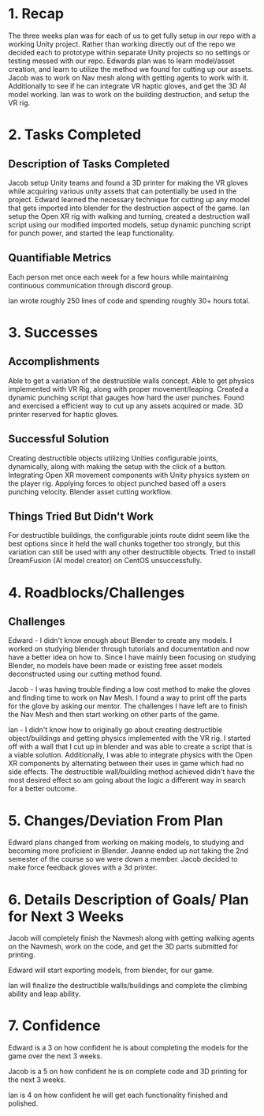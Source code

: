 # 1. Recap

The three weeks plan was for each of us to get fully setup in our repo with a working Unity project. Rather than working directly out of the repo we decided each to prototype within separate Unity projects so no settings or testing messed with our repo. Edwards plan was to learn model/asset creation, and learn to utilize the method we found for cutting up our assets. Jacob was to work on Nav mesh along with getting agents to work with it. Additionally to see if he can integrate VR haptic gloves, and get the 3D AI model working. Ian was to work on the building destruction, and setup the VR rig.

# 2. Tasks Completed

## Description of Tasks Completed

Jacob setup Unity teams and found a 3D printer for making the VR gloves while acquiring various unity assets that can potentially be used in the project. Edward learned the necessary technique for cutting up any model that gets imported into blender for the destruction aspect of the game. Ian setup the Open XR rig with walking and turning, created a destruction wall script using our modified imported models, setup dynamic punching script for punch power, and started the leap functionality.

## Quantifiable Metrics

Each person met once each week for a few hours while maintaining continuous communication through discord group.

Ian wrote roughly 250 lines of code and spending roughly 30+ hours total.

# 3. Successes

## Accomplishments

Able to get a variation of the destructible walls concept. Able to get physics implemented with VR Rig, along with proper movement/leaping. Created a dynamic punching script that gauges how hard the user punches. Found and exercised a efficient way to cut up any assets acquired or made. 3D printer reserved for haptic gloves.

## Successful Solution

Creating destructible objects utilizing Unities configurable joints, dynamically, along with making the setup with the click of a button. Integrating Open XR movement components with Unity physics system on the player rig. Applying forces to object punched based off a users punching velocity. Blender asset cutting workflow.

## Things Tried But Didn't Work

For destructible buildings, the configurable joints route didnt seem like the best options since it held the wall chunks together too strongly, but this variation can still be used with any other destructible objects. Tried to install DreamFusion (AI model creator) on CentOS unsuccessfully.

# 4. Roadblocks/Challenges

## Challenges

Edward - I didn't know enough about Blender to create any models. I worked on studying blender through tutorials and documentation and now have a better idea on how to. Since I have mainly been focusing on studying Blender, no models have been made or existing free asset models deconstructed using our cutting method found.

Jacob - I was having trouble finding a low cost method to make the gloves and finding time to work on Nav Mesh. I found a way to print off the parts for the glove by asking our mentor. The challenges I have left are to finish the Nav Mesh and then start working on other parts of the game.

Ian - I didn't know how to originally go about creating destructible object/buildings and getting physics implemented with the VR rig. I started off with a wall that I cut up in blender and was able to create a script that is a viable solution. Additionally, I was able to integrate physics with the Open XR components by alternating between their uses in game which had no side effects. The destructible wall/building method achieved didn't have the most desired effect so am going about the logic a different way in search for a better outcome.

# 5. Changes/Deviation From Plan

Edward plans changed from working on making models, to studying and becoming more proficient in Blender. Jeanne ended up not taking the 2nd semester of the course so we were down a member. Jacob decided to make force feedback gloves with a 3d printer.

# 6. Details Description of Goals/ Plan for ​Next 3 Weeks

Jacob will completely finish the Navmesh along with getting walking agents on the Navmesh, work on the code, and get the 3D parts submitted for printing.

Edward will start exporting models, from blender, for our game.

Ian will finalize the destructible walls/buildings and complete the climbing ability and leap ability.

# 7. Confidence

Edward is a 3 on how confident he is about completing the models for the game over the next 3 weeks.

Jacob is a 5 on how confident he is on complete code and 3D printing for the next 3 weeks.

Ian is 4 on how confident he will get each functionality finished and polished.
